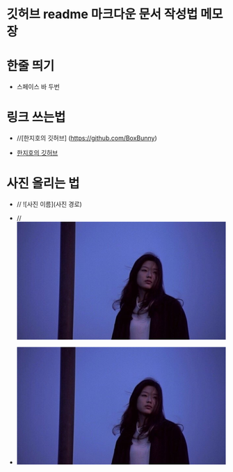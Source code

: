 # 깃허브 readme 마크다운 문서 작성법 메모장


# 한줄 띄기
  
- 스페이스 바 두번

# 링크 쓰는법
  
- //[한지호의 깃허브] (https://github.com/BoxBunny) 
  
- [한지호의 깃허브](https://github.com/BoxBunny)
  
# 사진 올리는 법

- // ![사진 이름](사진 경로)  
  
- //![테스트 사진](./test_photo.jpg)  
  
- ![테스트 사진](./test_photo.jpg)  